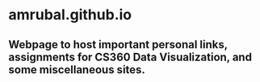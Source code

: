# amrubal.github.io

## Webpage to host important personal links, assignments for CS360 Data Visualization, and some miscellaneous sites. 
